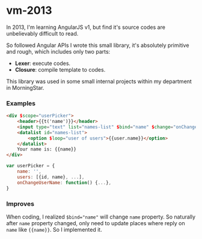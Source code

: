 # vm-2013

In 2013, I'm learning AngularJS v1, but find it's source codes are unbelievably difficult to read.

So followed Angular APIs I wrote this small library, it's absolutely primitive and rough, which includes only two parts:

- **Lexer**: execute codes.
- **Closure**: compile template to codes.

This library was used in some small internal projects within my department in MorningStar.



### Examples

```html
<div $scope="userPicker">
	<header>{{t('name')}}</header>
	<input type="text" list="names-list" $bind="name" $change="onChangeUserName">
	<datalist id="names-list">
		<option $loop="user of users">{{user.name}}</option>
	</datalist>
	Your name is: {{name}}
</div>
```

```js
var userPicker = {
	name: '',
	users: [{id, name}, ...],
	onChangeUserName: function() {...},
}
```



### Improves

When coding, I realized `$bind="name"` will change `name` property. So naturally after `name` property changed, only need to update places where reply on `name` like `{{name}}`. So I implemented it.